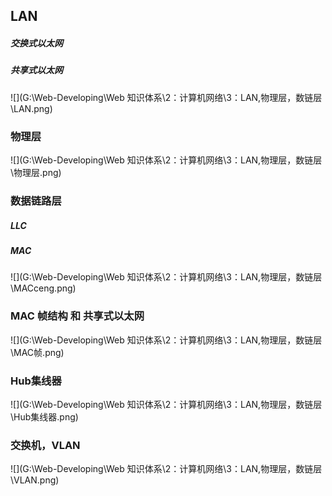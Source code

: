## LAN

##### 交换式以太网

##### 共享式以太网

![](G:\Web-Developing\Web 知识体系\2：计算机网络\3：LAN,物理层，数链层\LAN.png)

### 物理层

![](G:\Web-Developing\Web 知识体系\2：计算机网络\3：LAN,物理层，数链层\物理层.png)

### 数据链路层

##### LLC

##### MAC

![](G:\Web-Developing\Web 知识体系\2：计算机网络\3：LAN,物理层，数链层\MACceng.png)

### MAC 帧结构   和 共享式以太网

![](G:\Web-Developing\Web 知识体系\2：计算机网络\3：LAN,物理层，数链层\MAC帧.png)

### Hub集线器

![](G:\Web-Developing\Web 知识体系\2：计算机网络\3：LAN,物理层，数链层\Hub集线器.png)

### 交换机，VLAN

![](G:\Web-Developing\Web 知识体系\2：计算机网络\3：LAN,物理层，数链层\VLAN.png)

